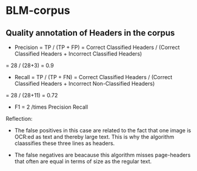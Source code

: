 # BLM-corpus

## Quality annotation of Headers in the corpus

* Precision = TP / (TP + FP) = Correct Classified Headers / (Correct Classified Headers + Incorrect Classified Headers) 

= 28 / (28+3) = 0.9

* Recall = TP / (TP + FN) = Correct Classified Headers / (Correct Classified Headers + Incorrect Non-Classified Headers) 

= 28 / (28+11) = 0.72

* F1 = 2 /times Precision Recall


Reflection:
* The false positives in this case are related to the fact that one image is OCR:ed as text and thereby large text. This is why the algorithm claassifies these three lines as headers. 

* The false negatives are beacause this algorithm misses page-headers that often are equal in terms of size as the regular text.
